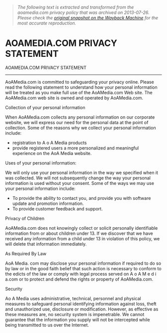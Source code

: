 > *The following text is extracted and transformed from the aoamedia.com privacy policy that was archived on 2013-07-26. Please check the [original snapshot on the Wayback Machine](https://web.archive.org/web/20130726190156id_/http%3A//www.aoamedia.com/privacy.htm) for the most accurate reproduction.*

# AOAMEDIA.COM PRIVACY STATEMENT

AOAMEDIA.COM PRIVACY STATEMENT

* * *

AoAMedia.com is committed to safeguarding your privacy online. Please read the following statement to understand how your personal information will be treated as you make full use of the AoAMedia.com Web site. The AoAMedia.com web site is owned and operated by AoAMedia.com.

Collection of your personal information 

When AoAMedia.com collects any personal information on our corporate website, we will express our need for the personal data at the point of collection. Some of the reasons why we collect your personal information include: 

  * registration to A o A Media products
  * provide registered users a more personalized and meaningful experience on the AoA Media website.   




Uses of your personal information:

We will only use your personal information in the way we specified when it was collected. We will not subsequently change the way your personal information is used without your consent. Some of the ways we may use your personal information include: 

  * To provide the ability to contact you, and provide you with software update and promotion information. 
  * To provide customer feedback and support. 



Privacy of Children

AoAMedia.com does not knowingly collect or solicit personally identifiable information from or about children under 13. If we discover that we have received any information from a child under 13 in violation of this policy, we will delete that information immediately. 

As Required By Law

AoA Media. com may disclose your personal information if required to do so by law or in the good faith belief that such action is necessary to conform to the edicts of the law or comply with legal process served on A o A M e d i a.com or to protect and defend the rights or property of AoAMedia.com. 

Security

Ao A Media uses administrative, technical, personnel and physical measures to safeguard personal identifying information against loss, theft and unauthorized use, disclosure or modification. However, as effective as these measures are, no security system is impenetrable. We cannot guarantee that the information you supply will not be intercepted while being transmitted to us over the Internet.
